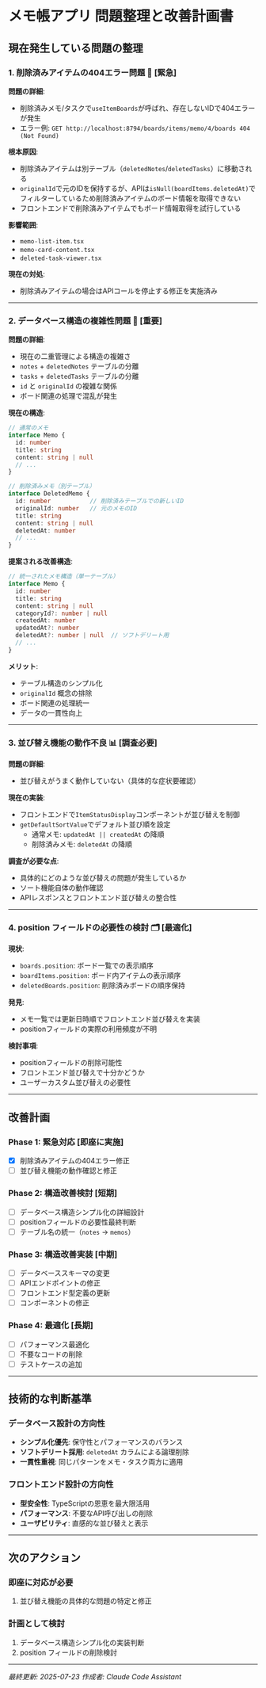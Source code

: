 # メモ帳アプリ 問題整理と改善計画書

## 現在発生している問題の整理

### 1. 削除済みアイテムの404エラー問題 🚨 **[緊急]**

**問題の詳細**:
- 削除済みメモ/タスクで`useItemBoards`が呼ばれ、存在しないIDで404エラーが発生
- エラー例: `GET http://localhost:8794/boards/items/memo/4/boards 404 (Not Found)`

**根本原因**:
- 削除済みアイテムは別テーブル（`deletedNotes`/`deletedTasks`）に移動される
- `originalId`で元のIDを保持するが、APIは`isNull(boardItems.deletedAt)`でフィルターしているため削除済みアイテムのボード情報を取得できない
- フロントエンドで削除済みアイテムでもボード情報取得を試行している

**影響範囲**:
- `memo-list-item.tsx`
- `memo-card-content.tsx` 
- `deleted-task-viewer.tsx`

**現在の対処**:
- 削除済みアイテムの場合はAPIコールを停止する修正を実施済み

---

### 2. データベース構造の複雑性問題 🔧 **[重要]**

**問題の詳細**:
- 現在の二重管理による構造の複雑さ
- `notes` + `deletedNotes` テーブルの分離
- `tasks` + `deletedTasks` テーブルの分離
- `id` と `originalId` の複雑な関係
- ボード関連の処理で混乱が発生

**現在の構造**:
```typescript
// 通常のメモ
interface Memo {
  id: number
  title: string
  content: string | null
  // ...
}

// 削除済みメモ（別テーブル）
interface DeletedMemo {
  id: number           // 削除済みテーブルでの新しいID
  originalId: number   // 元のメモのID
  title: string
  content: string | null
  deletedAt: number
  // ...
}
```

**提案される改善構造**:
```typescript
// 統一されたメモ構造（単一テーブル）
interface Memo {
  id: number
  title: string
  content: string | null
  categoryId?: number | null
  createdAt: number
  updatedAt?: number
  deletedAt?: number | null  // ソフトデリート用
  // ...
}
```

**メリット**:
- テーブル構造のシンプル化
- `originalId` 概念の排除
- ボード関連の処理統一
- データの一貫性向上

---

### 3. 並び替え機能の動作不良 📊 **[調査必要]**

**問題の詳細**:
- 並び替えがうまく動作していない（具体的な症状要確認）

**現在の実装**:
- フロントエンドで`ItemStatusDisplay`コンポーネントが並び替えを制御
- `getDefaultSortValue`でデフォルト並び順を設定
  - 通常メモ: `updatedAt || createdAt` の降順
  - 削除済みメモ: `deletedAt` の降順

**調査が必要な点**:
- 具体的にどのような並び替えの問題が発生しているか
- ソート機能自体の動作確認
- APIレスポンスとフロントエンド並び替えの整合性

---

### 4. position フィールドの必要性の検討 🗂️ **[最適化]**

**現状**:
- `boards.position`: ボード一覧での表示順序
- `boardItems.position`: ボード内アイテムの表示順序
- `deletedBoards.position`: 削除済みボードの順序保持

**発見**:
- メモ一覧では更新日時順でフロントエンド並び替えを実装
- positionフィールドの実際の利用頻度が不明

**検討事項**:
- positionフィールドの削除可能性
- フロントエンド並び替えで十分かどうか
- ユーザーカスタム並び替えの必要性

---

## 改善計画

### Phase 1: 緊急対応 **[即座に実施]**
- [x] 削除済みアイテムの404エラー修正
- [ ] 並び替え機能の動作確認と修正

### Phase 2: 構造改善検討 **[短期]**
- [ ] データベース構造シンプル化の詳細設計
- [ ] positionフィールドの必要性最終判断
- [ ] テーブル名の統一（`notes` → `memos`）

### Phase 3: 構造改善実装 **[中期]**
- [ ] データベーススキーマの変更
- [ ] APIエンドポイントの修正
- [ ] フロントエンド型定義の更新
- [ ] コンポーネントの修正

### Phase 4: 最適化 **[長期]**
- [ ] パフォーマンス最適化
- [ ] 不要なコードの削除
- [ ] テストケースの追加

---

## 技術的な判断基準

### データベース設計の方向性
- **シンプル化優先**: 保守性とパフォーマンスのバランス
- **ソフトデリート採用**: `deletedAt` カラムによる論理削除
- **一貫性重視**: 同じパターンをメモ・タスク両方に適用

### フロントエンド設計の方向性
- **型安全性**: TypeScriptの恩恵を最大限活用
- **パフォーマンス**: 不要なAPI呼び出しの削除
- **ユーザビリティ**: 直感的な並び替えと表示

---

## 次のアクション

### 即座に対応が必要
1. 並び替え機能の具体的な問題の特定と修正

### 計画として検討
1. データベース構造シンプル化の実装判断
2. position フィールドの削除検討

---

*最終更新: 2025-07-23*
*作成者: Claude Code Assistant*